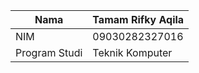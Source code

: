 | Nama        | Tamam Rifky Aqila |
|----------------|------------|
| NIM        | 09030282327016 |
| Program Studi | Teknik Komputer |
